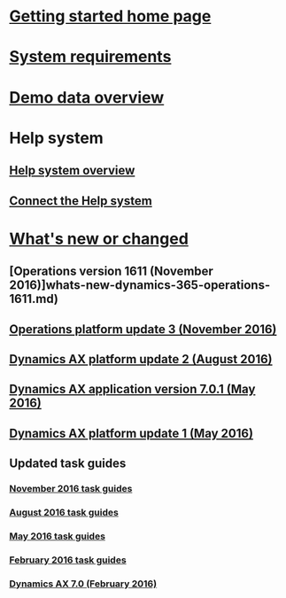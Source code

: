 # [Getting started home page](getting-started-home-page.md)
# [System requirements](system-requirements.md)
# [Demo data overview](demo-data.md)
# Help system
## [Help system overview](help-overview.md)
## [Connect the Help system](help-connect.md)
# [What's new or changed](whats-new-changed.md)
## [Operations version 1611 (November 2016)]whats-new-dynamics-365-operations-1611.md)
## [Operations platform update 3 (November 2016)](whats-new-platform-update-3.md)
## [Dynamics AX platform update 2 (August 2016)](whats-new-platform-update-2.md) 
## [Dynamics AX application version 7.0.1 (May 2016)](whats-new-changed-application-version-7-0-1-may-2016.md)
## [Dynamics AX platform update 1 (May 2016)](whats-new-changed-platform-version-7-1-may-2016.md)
## Updated task guides
### [November 2016 task guides](new-task-guides-november-2016.md)
### [August 2016 task guides](new-updated-task-guides-available-august-2016.md)
### [May 2016 task guides](new-updated-task-guides-available-may-2016.md)
### [February 2016 task guides](new-task-guides-available-february-2016.md)
### [Dynamics AX 7.0 (February 2016)](whats-new-changed-7-0-february-2016.md)
